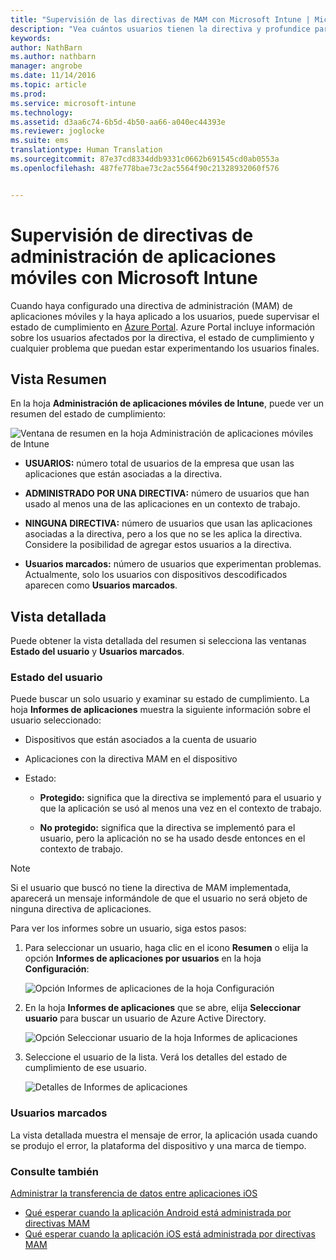 ```yaml
---
title: "Supervisión de las directivas de MAM con Microsoft Intune | Microsoft Intune"
description: "Vea cuántos usuarios tienen la directiva y profundice para descubrir más detalles."
keywords: 
author: NathBarn
ms.author: nathbarn
manager: angrobe
ms.date: 11/14/2016
ms.topic: article
ms.prod: 
ms.service: microsoft-intune
ms.technology: 
ms.assetid: d3aa6c74-6b5d-4b50-aa66-a040ec44393e
ms.reviewer: joglocke
ms.suite: ems
translationtype: Human Translation
ms.sourcegitcommit: 87e37cd8334ddb9331c0662b691545cd0ab0553a
ms.openlocfilehash: 487fe778bae73c2ac5564f90c21328932060f576


---
```


# <a name="monitor-mobile-app-management-policies-with-microsoft-intune"></a>Supervisión de directivas de administración de aplicaciones móviles con Microsoft Intune
Cuando haya configurado una directiva de administración (MAM) de aplicaciones móviles y la haya aplicado a los usuarios, puede supervisar el estado de cumplimiento en [Azure Portal](https://portal.azure.com). Azure Portal incluye información sobre los usuarios afectados por la directiva, el estado de cumplimiento y cualquier problema que puedan estar experimentando los usuarios finales.
## <a name="summary-view"></a>Vista Resumen
En la hoja **Administración de aplicaciones móviles de Intune**, puede ver un resumen del estado de cumplimiento:


![Ventana de resumen en la hoja Administración de aplicaciones móviles de Intune](../media/mam-azure-portal-user-status-summary.png)

-   **USUARIOS:** número total de usuarios de la empresa que usan las aplicaciones que están asociadas a la directiva.

-   **ADMINISTRADO POR UNA DIRECTIVA:** número de usuarios que han usado al menos una de las aplicaciones en un contexto de trabajo.

-   **NINGUNA DIRECTIVA:** número de usuarios que usan las aplicaciones asociadas a la directiva, pero a los que no se les aplica la directiva. Considere la posibilidad de agregar estos usuarios a la directiva.

- **Usuarios marcados:** número de usuarios que experimentan problemas. Actualmente, solo los usuarios con dispositivos descodificados aparecen como **Usuarios marcados**.


## <a name="detailed-view"></a>Vista detallada
Puede obtener la vista detallada del resumen si selecciona las ventanas **Estado del usuario** y **Usuarios marcados**.

### <a name="user-status"></a>Estado del usuario
Puede buscar un solo usuario y examinar su estado de cumplimiento. La hoja **Informes de aplicaciones** muestra la siguiente información sobre el usuario seleccionado:
- Dispositivos que están asociados a la cuenta de usuario

- Aplicaciones con la directiva MAM en el dispositivo

- Estado:

  - **Protegido:** significa que la directiva se implementó para el usuario y que la aplicación se usó al menos una vez en el contexto de trabajo.

  - **No protegido:** significa que la directiva se implementó para el usuario, pero la aplicación no se ha usado desde entonces en el contexto de trabajo.

>[!NOTE]
> Si el usuario que buscó no tiene la directiva de MAM implementada, aparecerá un mensaje informándole de que el usuario no será objeto de ninguna directiva de aplicaciones.

Para ver los informes sobre un usuario, siga estos pasos:

1.  Para seleccionar un usuario, haga clic en el icono **Resumen** o elija la opción **Informes de aplicaciones por usuarios** en la hoja **Configuración**:

    ![Opción Informes de aplicaciones de la hoja Configuración](../media/mam-azure-portal-app-reporting-by-user-settings-blade.png)

2. En la hoja **Informes de aplicaciones** que se abre, elija **Seleccionar usuario** para buscar un usuario de Azure Active Directory.

    ![Opción Seleccionar usuario de la hoja Informes de aplicaciones](../media/mam-azure-portal-app-reporting-select-user.png)

3. Seleccione el usuario de la lista. Verá los detalles del estado de cumplimiento de ese usuario.

    ![Detalles de Informes de aplicaciones](../media/mam-azure-portal-app-reporting-by-user.png)

### <a name="flagged-users"></a>Usuarios marcados
La vista detallada muestra el mensaje de error, la aplicación usada cuando se produjo el error, la plataforma del dispositivo y una marca de tiempo.  

### <a name="see-also"></a>Consulte también
[Administrar la transferencia de datos entre aplicaciones iOS](manage-data-transfer-between-ios-apps-with-microsoft-intune.md)

* [Qué esperar cuando la aplicación Android está administrada por directivas MAM](user-experience-for-mam-enabled-android-apps-with-microsoft-intune.md)
* [Qué esperar cuando la aplicación iOS está administrada por directivas MAM](user-experience-for-mam-enabled-ios-apps-with-microsoft-intune.md)



<!--HONumber=Dec16_HO2-->


